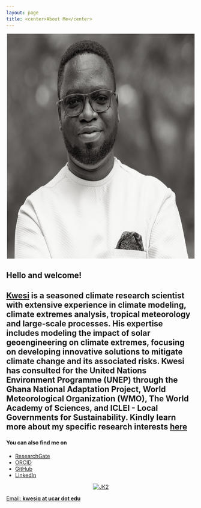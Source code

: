 ```yaml
---
layout: page
title: <center>About Me</center>
---
```



<p style="text-align:center;"><img src="Profile_greyscale2.jpeg" alt="JK" width="500" height="600" class="center"></p>

<h2>Hello and welcome!<h2> 

[Kwesi](https://scholar.google.com/citations?user=hoI1ZjkAAAAJ&hl=en) is a seasoned climate research scientist with extensive experience in climate modeling, climate extremes analysis, tropical meteorology and large-scale processes. His expertise includes modeling the impact of solar geoengineering on climate extremes, focusing on developing innovative solutions to mitigate climate change and its associated risks. Kwesi has consulted for the United Nations Environment Programme (UNEP) through the Ghana National Adaptation Project, World Meteorological Organization (WMO), The World Academy of Sciences, and ICLEI - Local Governments for Sustainability. Kindly learn more about my specific research interests <a href="https://akumenyi.github.io/research">here</a>
 
<h4>You can also find me on</h4>

<ul>
    <li><a href="https://www.researchgate.net/profile/Kwesi-Quagraine-3">ResearchGate</a</li>
    <li><a href="https://orcid.org/0000-0002-7887-6040">ORCID</a</li>
    <li><a href="https://https://github.com/Akumenyi">GitHub</a</li>
    <li> <a href="https://www.linkedin.com/in/kwesi-a-quagraine-12855153/">LinkedIn</a</li>
</ul>

<p style="text-align:center;"><img src="IMG-20241012-WA0015.jpg" alt="JK2" width="500" height="600" class="center"></p>

Email: **[kwesiq at ucar dot edu](kwesiq@ucar.edu)**
